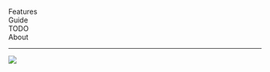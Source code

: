 Features  
Guide  
TODO  
About

---

[![](https://img.shields.io/badge/%2B-Edit%20Sidebar-brightgreen)](https://github.com/junxnone/twiki/issues/25)
